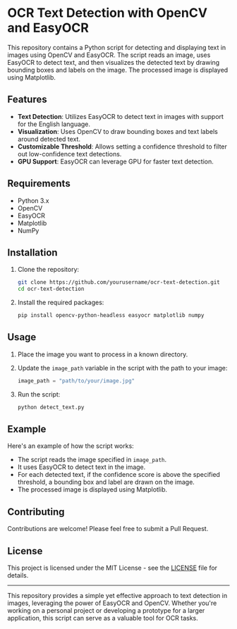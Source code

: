 # OCR Text Detection with OpenCV and EasyOCR

This repository contains a Python script for detecting and displaying text in images using OpenCV and EasyOCR. The script reads an image, uses EasyOCR to detect text, and then visualizes the detected text by drawing bounding boxes and labels on the image. The processed image is displayed using Matplotlib.

## Features

- **Text Detection**: Utilizes EasyOCR to detect text in images with support for the English language.
- **Visualization**: Uses OpenCV to draw bounding boxes and text labels around detected text.
- **Customizable Threshold**: Allows setting a confidence threshold to filter out low-confidence text detections.
- **GPU Support**: EasyOCR can leverage GPU for faster text detection.

## Requirements

- Python 3.x
- OpenCV
- EasyOCR
- Matplotlib
- NumPy

## Installation

1. Clone the repository:
   ```sh
   git clone https://github.com/yourusername/ocr-text-detection.git
   cd ocr-text-detection
   ```

2. Install the required packages:
   ```sh
   pip install opencv-python-headless easyocr matplotlib numpy
   ```

## Usage

1. Place the image you want to process in a known directory.

2. Update the `image_path` variable in the script with the path to your image:
   ```python
   image_path = "path/to/your/image.jpg"
   ```

3. Run the script:
   ```sh
   python detect_text.py
   ```

## Example

Here's an example of how the script works:

- The script reads the image specified in `image_path`.
- It uses EasyOCR to detect text in the image.
- For each detected text, if the confidence score is above the specified threshold, a bounding box and label are drawn on the image.
- The processed image is displayed using Matplotlib.

## Contributing

Contributions are welcome! Please feel free to submit a Pull Request.

## License

This project is licensed under the MIT License - see the [LICENSE](LICENSE) file for details.

---

This repository provides a simple yet effective approach to text detection in images, leveraging the power of EasyOCR and OpenCV. Whether you're working on a personal project or developing a prototype for a larger application, this script can serve as a valuable tool for OCR tasks.
